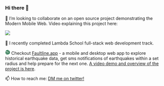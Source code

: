 ### Hi there 👋

🏁 I’m looking to collaborate on an open source project demonstrating the Modern Mobile Web.
Video explaining this project here:    
  
[![](http://img.youtube.com/vi/-SIJiZzzuB0/0.jpg)](http://www.youtube.com/watch?v=-SIJiZzzuB0 "Modern Mobile Web")


🌱 I recently completed Lambda School full-stack web development track.  

<img src="https://raw.githubusercontent.com/petedram/petedram/main/fl-logo-16px.png" width="16" height="16" /> Checkout [Faultline.app](https://faultline.app) - a mobile and desktop web app to explore historical earthquake data, get sms notifications of earthquakes within a set radius and help prepare for the next one. [A video demo and overview of the project is here](https://youtu.be/LD9z3iCCXjI?start=7551&end=8912).

📫 How to reach me: [DM me on twitter!](http://twitter.com/petedram)



<!--
**petedram/petedram** is a ✨ _special_ ✨ repository because its `README.md` (this file) appears on your GitHub profile.

Here are some ideas to get you started:

- 🔭 I’m currently working on ...
- 🌱 I’m currently learning ...
- 👯 I’m looking to collaborate on ...
- 🤔 I’m looking for help with ...
- 💬 Ask me about ...
- 📫 How to reach me: ...
- 😄 Pronouns: ...
- ⚡ Fun fact: ...
-->
